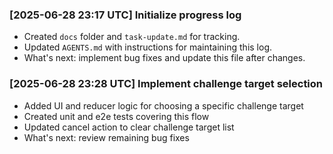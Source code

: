 ### [2025-06-28 23:17 UTC] Initialize progress log

- Created `docs` folder and `task-update.md` for tracking.
- Updated `AGENTS.md` with instructions for maintaining this log.
- What's next: implement bug fixes and update this file after changes.

### [2025-06-28 23:28 UTC] Implement challenge target selection

- Added UI and reducer logic for choosing a specific challenge target
- Created unit and e2e tests covering this flow
- Updated cancel action to clear challenge target list
- What's next: review remaining bug fixes


